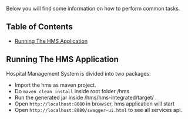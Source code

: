 Below you will find some information on how to perform common tasks.<br>

## Table of Contents

- [Running The HMS Application](#running-hms)

## Running The HMS Application

Hospital Management System is divided into two packages:

* Import the hms as maven project.
* Do `maven clean install` inside root folder /hms
* Run the generated jar inside /hms/hms-integrated/target/ .
* Open `http://localhost:8080` in browser, hms application will start
* Open `http://localhost:8080/swagger-ui.html` to see all services api.
